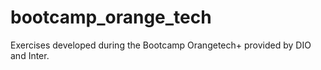 # bootcamp_orange_tech
Exercises developed during the Bootcamp Orangetech+ provided by DIO and Inter.
